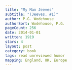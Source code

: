 ```yaml
---
title: "My Man Jeeves"
subtitle: "(Jeeves, #1)"
author: P.G. Wodehouse
authorSort: Wodehouse, P.G.
pageCount: 256
date: 2014-01-01
written: 1919
stars: 4
layout: post
category: book
tags: read unreviewed humor
mapping: England, UK, Europe
---
```

